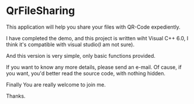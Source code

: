 # QrFileSharing

This application will help you share your files with QR-Code expediently.

I have completed the demo, and this project is written wiht Visual C++ 6.0, I think it's compatible with visual studio(I am not sure).

And this version is very simple, only basic functions provided.

If you want to know any more details, please send an e-mail. Of cause, if you want, you'd better read the source code, with nothing hidden.

Finally You are really welcome to join me.

Thanks.

